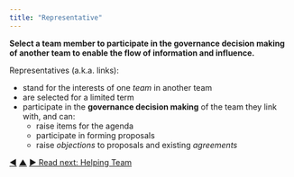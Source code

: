 ```yaml
---
title: "Representative"
---
```



**Select a team member to participate in the governance decision making of another team to enable the flow of information and influence.**

Representatives (a.k.a. links):

-   stand for the interests of one <dfn data-info="Team: A group of people collaborating toward a shared driver (or objective). Typically a team is part of an organization, or it is formed as a collaboration of several organizations.">team</dfn> in another team
-   are selected for a limited term
-   participate in the **governance decision making** of the team they link with, and can:
    -   raise items for the agenda
    -   participate in forming proposals
    -   raise <dfn data-info="Objection: An argument relating to a (proposed) agreement or activity that reveals unintended consequences you’d rather avoid, or that demonstrates worthwhile ways to improve.">objections</dfn> to proposals and existing <dfn data-info="Agreement: An agreed upon guideline, process, protocol or policy designed to guide the flow of value.">agreements</dfn>


<div class="bottom-nav">
<a href="double-linking.html" title="Back to: Double Linking">◀</a> <a href="building-organizations.html" title="Up: Building Organizations">▲</a> <a href="helping-team.html" title="">▶ Read next: Helping Team</a>
</div>


<script type="text/javascript">
Mousetrap.bind('g n', function() {
    window.location.href = 'helping-team.html';
    return false;
});
</script>


